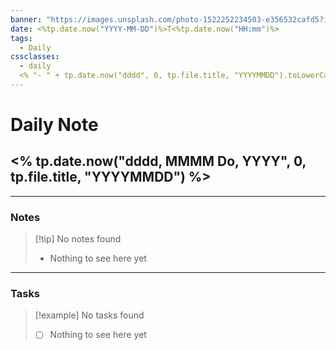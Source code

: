 ```yaml
---
banner: "https://images.unsplash.com/photo-1522252234503-e356532cafd5?ixlib=rb-4.1.0&q=85&fm=jpg&crop=entropy&cs=srgb&w=4800"
date: <%tp.date.now("YYYY-MM-DD")%>T<%tp.date.now("HH:mm")%>
tags:
  - Daily
cssclasses:
  - daily
  <% "- " + tp.date.now("dddd", 0, tp.file.title, "YYYYMMDD").toLowerCase() %>
---
```


# Daily Note
## <% tp.date.now("dddd, MMMM Do, YYYY", 0, tp.file.title, "YYYYMMDD") %>

***

### Notes

> [!tip] No notes found
> - Nothing to see here yet

***

### Tasks

> [!example] No tasks found
> - [ ] Nothing to see here yet